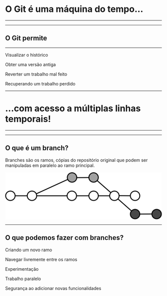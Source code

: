 # O Git é uma máquina do tempo...

___

<i class="fas fa-4x fa-history color-1"></i>

---

## O Git permite

___

Visualizar o histórico

Obter uma versão antiga

Reverter um trabalho mal feito

Recuperando um trabalho perdido

---

# ...com acesso a múltiplas linhas temporais!

___

<i class="fas fa-4x fa-code-branch color-1"></i>

---

## O que é um branch?

Branches são os ramos, cópias do repositório original que podem ser manipuladas em paralelo ao ramo principal.

![Ramo](images/feature.svg)

---

## O que podemos fazer com branches?

Criando um novo ramo

Navegar livremente entre os ramos

Experimentação

Trabalho paralelo

Segurança ao adicionar novas funcionalidades

